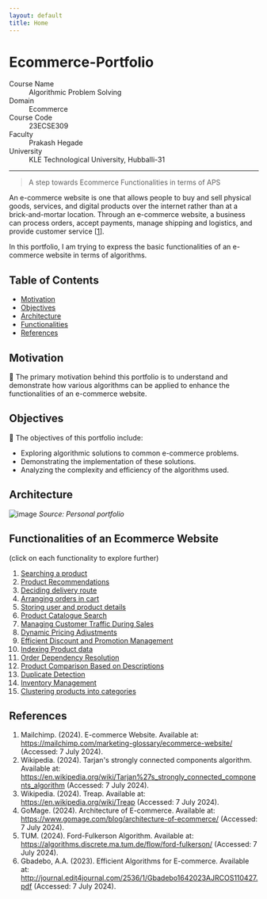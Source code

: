 ```yaml
---
layout: default
title: Home
---
```


# Ecommerce-Portfolio

<dl>
<dt>Course Name</dt>
<dd>Algorithmic Problem Solving</dd>
<dt>Domain</dt>
<dd>Ecommerce</dd>
<dt>Course Code</dt>
<dd>23ECSE309</dd>
<dt>Faculty</dt>
<dd>Prakash Hegade</dd>
<dt>University</dt>
<dd>KLE Technological University, Hubballi-31</dd>
</dl>

---

> A step towards Ecommerce Functionalities in terms of APS

An e-commerce website is one that allows people to buy and sell physical goods, services, and digital products over the internet rather than at a brick-and-mortar location. Through an e-commerce website, a business can process orders, accept payments, manage shipping and logistics, and provide customer service [[1](https://mailchimp.com/marketing-glossary/ecommerce-website/#:~:text=An%20e%2Dcommerce%20website%20is,logistics%2C%20and%20provide%20customer%20service)].

In this portfolio, I am trying to express the basic functionalities of an e-commerce website in terms of algorithms.

## Table of Contents
- [Motivation](#motivation)
- [Objectives](#objectives)
- [Architecture](#architecture)
- [Functionalities](#functionalities)
- [References](#references)

## Motivation
🚀 The primary motivation behind this portfolio is to understand and demonstrate how various algorithms can be applied to enhance the functionalities of an e-commerce website.

## Objectives
📌 The objectives of this portfolio include:
- Exploring algorithmic solutions to common e-commerce problems.
- Demonstrating the implementation of these solutions.
- Analyzing the complexity and efficiency of the algorithms used.

## Architecture
![image](https://github.com/AbhijnaKalbhag/Ecommerce-Portfolio.github.io/assets/136738568/dc3efb74-4287-4c7e-9ccc-93e8a8802538)
*Source: Personal portfolio*

## Functionalities of an Ecommerce Website
(click on each functionality to explore further)

1. [Searching a product](./1.md)
2. [Product Recommendations](./2.md)
3. [Deciding delivery route](./3.md)
4. [Arranging orders in cart](./4.md)
5. [Storing user and product details](./5.md)
6. [Product Catalogue Search](./6.md)
7. [Managing Customer Traffic During Sales](./7.md)
8. [Dynamic Pricing Adjustments](./8.md)
9. [Efficient Discount and Promotion Management](./9.md)
10. [Indexing Product data](./10.md)
11. [Order Dependency Resolution](./11.md)
12. [Product Comparison Based on Descriptions](./12.md)
13. [Duplicate Detection](./13.md)
14. [Inventory Management](./14.md)
15. [Clustering products into categories](./15.md)

## References

1. Mailchimp. (2024). E-commerce Website. Available at: https://mailchimp.com/marketing-glossary/ecommerce-website/ (Accessed: 7 July 2024).
2. Wikipedia. (2024). Tarjan's strongly connected components algorithm. Available at: https://en.wikipedia.org/wiki/Tarjan%27s_strongly_connected_components_algorithm (Accessed: 7 July 2024).
3. Wikipedia. (2024). Treap. Available at: https://en.wikipedia.org/wiki/Treap (Accessed: 7 July 2024).
4. GoMage. (2024). Architecture of E-commerce. Available at: https://www.gomage.com/blog/architecture-of-ecommerce/ (Accessed: 7 July 2024).
5. TUM. (2024). Ford-Fulkerson Algorithm. Available at: https://algorithms.discrete.ma.tum.de/flow/ford-fulkerson/ (Accessed: 7 July 2024).
6. Gbadebo, A.A. (2023). Efficient Algorithms for E-commerce. Available at: http://journal.edit4journal.com/2536/1/Gbadebo1642023AJRCOS110427.pdf (Accessed: 7 July 2024).
